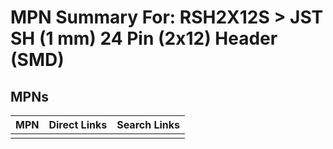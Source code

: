 



# MPN Summary For: RSH2X12S > JST SH (1 mm) 24 Pin (2x12) Header (SMD)

## MPNs
  

|MPN|Direct Links|Search Links|
| :--- | :--- | :--- |
||||

